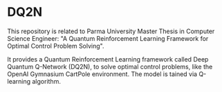 # DQ2N
This repository is related to Parma University Master Thesis in Computer Science Engineer: "A Quantum Reinforcement Learning Framework for Optimal Control Problem Solving".

It provides a Quantum Reinforcement Learning framework called Deep Quantum Q-Network (DQ2N), to solve optimal control problems, like the OpenAI Gymnasium CartPole environment. The model is tained via Q-learning algorithm.

